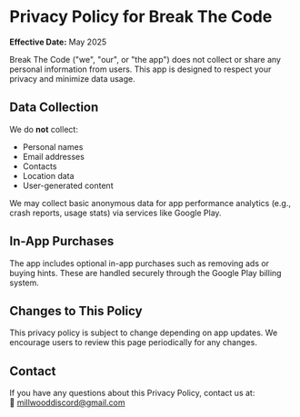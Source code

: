 # Privacy Policy for Break The Code

**Effective Date:** May 2025

Break The Code ("we", "our", or "the app") does not collect or share any personal information from users. This app is designed to respect your privacy and minimize data usage.

## Data Collection

We do **not** collect:
- Personal names
- Email addresses
- Contacts
- Location data
- User-generated content

We may collect basic anonymous data for app performance analytics (e.g., crash reports, usage stats) via services like Google Play.

## In-App Purchases

The app includes optional in-app purchases such as removing ads or buying hints. These are handled securely through the Google Play billing system.

## Changes to This Policy

This privacy policy is subject to change depending on app updates. We encourage users to review this page periodically for any changes.

## Contact

If you have any questions about this Privacy Policy, contact us at:  
📧 millwooddiscord@gmail.com

